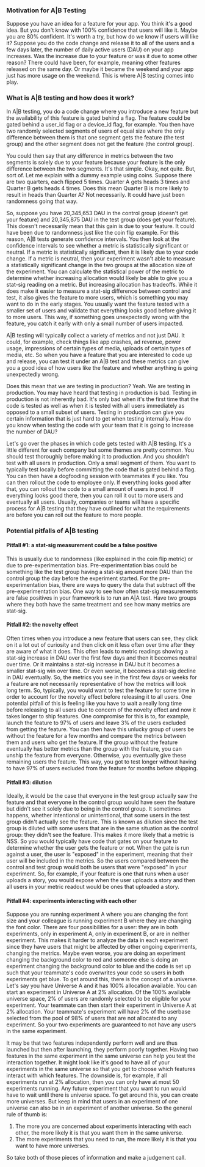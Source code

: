 ### Motivation for A|B Testing
Suppose you have an idea for a feature for your app. You think it's a good idea. But you don't know with 100% confidence that users will like it. Maybe you are 80% confident. It's worth a try, but how do we know if users will like it? Suppose you do the code change and release it to all of the users and a few days later, the number of daily active users (DAU) on your app increases. Was the increase due to your feature or was it due to some other reason? There could have been, for example, meaning other features released on the same day. Or maybe it became the weekend and your app just has more usage on the weekend. This is where A|B testing comes into play. 

### What is A|B testing and how does it work?
In A|B testing, you do a code change where you introduce a new feature but the availability of this feature is gated behind a flag. The feature could be gated behind a user_id flag or a device_id flag, for example. You then have two randomly selected segments of users of equal size where the only difference between them is that one segment gets the feature (the test group) and the other segment does not get the feature (the control group). 


You could then say that any difference in metrics between the two segments is solely due to your feature because your feature is the only difference between the two segments. It's that simple. Okay, not quite. But, sort of. Let me explain with a dummy example using coins. Suppose there are two quarters, each flipped 5 times. Quarter A gets heads 3 times and Quarter B gets heads 4 times. Does this mean Quarter B is more likely to result in heads than Quarter A? Not necessarily. It could have just been randomness going that way. 


So, suppose you have 20,345,653 DAU in the control group (doesn't get your feature) and 20,345,875 DAU in the test group (does get your feature). This doesn't necessarily mean that this gain is due to your feature. It could have been due to randomness just like the coin flip example. For this reason, A|B tests generate confidence intervals. You then look at the confidence intervals to see whether a metric is statistically significant or neutral. If a metric is statistically significant, then it is likely due to your code change. If a metric is neutral, then your experiment wasn't able to measure a statistically significant change in the two groups at the allocation size of the experiment. You can calculate the statistical power of the metric to determine whether increasing allocation would likely be able to give you a stat-sig reading on a metric. But increasing allocation has tradeoffs. While it does make it easier to measure a stat-sig difference between control and test, it also gives the feature to more users, which is something you may want to do in the early stages. You usually want the feature tested with a smaller set of users and validate that everything looks good before giving it to more users. This way, if something goes unexpectedly wrong with the feature, you catch it early with only a small number of users impacted.   


A|B testing will typically collect a variety of metrics and not just DAU. It could, for example, check things like app crashes, ad revenue, power usage, impressions of certain types of media, uploads of certain types of media, etc. So when you have a feature that you are interested to code up and release, you can test it under an A|B test and these metrics can give you a good idea of how users like the feature and whether anything is going unexpectedly wrong.  


Does this mean that we are testing in production? Yeah. We are testing in production. You may have heard that testing in production is bad. Testing in production is not inherently bad. It's only bad when it's the first time that the code is tested as well as when it is tested with all users immediately as opposed to a small subset of users. Testing in production can give you certain information that is just hard to get when testing internally. How do you know when testing the code with your team that it is going to increase the number of DAU?  


Let's go over the phases in which code gets tested with A|B testing. It's a little different for each company but some themes are pretty common. You should test thoroughly before making it to production. And you shouldn't test with all users in production. Only a small segment of them. You want to typically test locally before committing the code that is gated behind a flag. You can then have a dogfooding session with teammates if you like. You can then rollout the code to employee only. If everything looks good after that, you can rollout the code to a small amount of users in prod. If everything looks good there, then you can roll it out to more users and eventually all users. Usually, companies or teams will have a specific process for A|B testing that they have outlined for what the requirements are before you can roll out the feature to more people. 


### Potential pitfalls of A|B testing


#### Pitfall #1: a stat-sig measurement could be a false positive
This is usually due to randomness (like explained in the coin flip metric) or due to pre-experimentation bias. Pre-experimentation bias could be something like the test group having a stat-sig amount more DAU than the control group the day before the experiment started. For the pre-experimentation bias, there are ways to query the data that subtract off the pre-experimentation bias. One way to see how often stat-sig measurements are false positives in your framework is to run an A|A test. Have two groups where they both have the same treatment and see how many metrics are stat-sig. 


#### Pitfall #2: the novelty effect
Often times when you introduce a new feature that users can see, they click on it a lot out of curiosity and then click on it less often over time after they are aware of what it does. This often leads to metric readings showing a stat-sig increase in DAU over the first few days and then it becomes neutral over time. Or it maintains a stat-sig increase in DAU but it becomes a smaller stat-sig win over time. Or even worse, it becomes a stat-sig decline in DAU eventually. So, the metrics you see in the first few days or weeks for a feature are not necessarily representative of how the metrics will look long term. So, typically, you would want to test the feature for some time in order to account for the novelty effect before releasing it to all users. One potential pitfall of this is feeling like you have to wait a really long time before releasing to all users due to concern of the novelty effect and now it takes longer to ship features. One compromise for this is to, for example, launch the feature to 97% of users and leave 3% of the users excluded from getting the feature. You can then have this unlucky group of users be without the feature for a few months and compare the metrics between them and users who get the feature. If the group without the feature eventually has better metrics than the group with the feature, you can unship the feature from everyone. Otherwise, you eventually give these remaining users the feature. This way, you got to test longer without having to have 97% of users excluded from the feature for months before shipping. 


#### Pitfall #3: dilution 
Ideally, it would be the case that everyone in the test group actually saw the feature and that everyone in the control group would have seen the feature but didn't see it solely due to being in the control group. It sometimes happens, whether intentional or unintentional, that some users in the test group didn't actually see the feature. This is known as dilution since the test group is diluted with some users that are in the same situation as the control group: they didn't see the feature. This makes it more likely that a metric is NSS. So you would typically have code that gates on your feature to determine whether the user gets the feature or not. When the gate is run against a user, the user is "exposed" in the experiment, meaning that their user will be included in the metrics. So the users compared between the control and test group would both be users that were "exposed" in your experiment. So, for example, if your feature is one that runs when a user uploads a story, you would expose when the user uploads a story and then all users in your metric readout would be ones that uploaded a story. 


  


#### Pitfall #4: experiments interacting with each other
Suppose you are running experiment A where you are changing the font size and your colleague is running experiment B where they are changing the font color. There are four possibilities for a user: they are in both experiments, only in experiment A, only in experiment B, or are in neither experiment. This makes it harder to analyze the data in each experiment since they have users that might be affected by other ongoing experiments, changing the metrics. Maybe even worse, you are doing an experiment changing the background color to red and someone else is doing an experiment changing the background color to blue and the code is set up such that your teammate's code overwrites your code so users in both experiments get blue. To get around this, there is the concept of a universe. Let's say you have Universe A and it has 100% allocation available. You can start an experiment in Universe A at 2% allocation. Of the 100% available universe space, 2% of users are randomly selected to be eligible for your experiment. Your teammate can then start their experiment in Universe A at 2% allocation. Your teammate's experiment will have 2% of the userbase selected from the pool of 98% of users that are not allocated to any experiment. So your two experiments are guaranteed to not have any users in the same experiment. 

It may be that two features independently perform well and are thus launched but then after launching, they perform poorly together. Having two features in the same experiment in the same universe can help you test the interaction together. It might look like it's good to have all of your experiments in the same universe so that you get to choose which features interact with which features. The downside is, for example, if all experiments run at 2% allocation, then you can only have at most 50 experiments running. Any future experiment that you want to run would have to wait until there is universe space. To get around this, you can create more universes. But keep in mind that users in an experiment of one universe can also be in an experiment of another universe. So the general rule of thumb is: 
1) The more you are concerned about experiments interacting with each other, the more likely it is that you want them in the same universe. 
2) The more experiments that you need to run, the more likely it is that you want to have more universes. 

So take both of those pieces of information and make a judgement call. 
